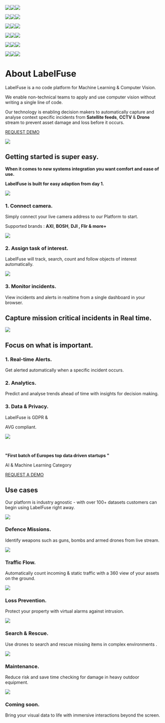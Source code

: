 ![](https://www.labelfuse.com/images/61df45eb560bbc478e77da50_1200px-Logo_ministerie_van_defensie.svg_47djvnof683rvh2pyvumpu.png)![](https://www.labelfuse.com/61df3e42f28c1316d09c7397/61df456d06caace7aaf12efa_ue7gfb7uditfy5rsstfq.png)![](https://www.labelfuse.com/images/61df45eb6f008aa46d82a7c1_Artificial-Intelligence-Awards-Logo-Web-image_5q0ffng0vc40575qcq7zwu.png)

![](https://www.labelfuse.com/images/61df45fc4f1bd5134e61ca85_Logo_T-Mobile_Austria.svg_ka323ieqihd6n5nx5dbmeo.png)![](https://www.labelfuse.com/61df3e42f28c1316d09c7397/61df45ebf6b63661dcd2143f_bomlogo518.jpg)![](https://www.labelfuse.com/61df3e42f28c1316d09c7397/61df45fcaa1c2bf2e58ea99f_the-next-web-tnw-logo.png)

![](https://www.labelfuse.com/images/61df45fcefc72b49c173de49_logo-gemeente-amsterdam_eak5rdq20ca7wg7rs4gbvy.png)![](https://www.labelfuse.com/images/61df45fc714a4a515ee663ca_NV_Inception_Program_Logo_NV_Inception_Logo_H_CMYK-1024x555_ukm4ryq7uaubijpb6aakcd.png)![](https://www.labelfuse.com/images/61df45ec8a8cc309ce5074e2_EU-Startups-Logo-Transparent_wg4vze7pomx4b7h7nany20.png)

![](https://www.labelfuse.com/images/61df45eb06aa11361c554c8b_18682b72e00deb00842d9eb625854f37_op05bta6i8djoo8jv88sfa.svg)![](https://www.labelfuse.com/images/61df45fcf6b6365c37d2145b_MsF%20logo%20plus%20rocket%20trans_x7k3ig0i0v2jg4vwpf54a5.png)![](https://www.labelfuse.com/61df3e42f28c1316d09c7397/61df45fd839cbc208942746d_SiliconCanalslogo.png)

![](https://www.labelfuse.com/61df3e42f28c1316d09c7397/61df45ebe68c62a59659bba1_327287.png)![](https://www.labelfuse.com/images/61df45ebf396e29eac50b1bf_1024px-Amazon_Web_Services_Logo.svg_3es2bp4xy0dbop66nkusqc.png)![](https://www.labelfuse.com/images/61df45fcccff1eb90e16d423_nl-ai-coalitie_logo_RGB_original-NL_hotr0hurqxt5xdtggmstxj.png)

![](https://www.labelfuse.com/images/61df45fc06caac4a0af13036_Ministerie_van_Binnenlandse_Zaken_en_Koninkrijksrelaties_Logo_d4oohv6ftpg0juw55qkx87.jpg)![](https://www.labelfuse.com/images/61df45fcf3ad8d49519aad56_logo-a8a171245c889e8d21e567fa500cfae5c0851acc19ea147353e88c278fbea7ec_dcjwahk8dnhkse2sxiq2sd.svg)![](https://www.labelfuse.com/images/61e5572bbeff1732602117a5_European-Ai-Startup-Landscape_3ei5g3g3jv565jn8kyzeac.png)

# About LabelFuse

LabelFuse is a no code platform for Machine Learning & Computer Vision.

We enable non-technical teams to apply and use computer vision without writing a single line of code.

Our technology is enabling decision makers to automatically capture and analyse context specific incidents from **Satellite feeds**, **CCTV** & **Drone** stream to prevent asset damage and loss before it occurs.

[REQUEST DEMO](mailto:info@labelfuse.com)

![](https://www.labelfuse.com/61df3e42f28c1316d09c7397/61e5d5a9ddf7cfd114e4a4e1_ACE2.jpg)

## Getting started is super easy.

**When it comes to new systems integration you want comfort and ease of use.**

**LabelFuse is built for easy adaption from day 1.**

![](https://www.labelfuse.com/61df3e42f28c1316d09c7397/61e55bf734c4cc0812aec1f8_Group%201w.png)

### 1\. Connect camera.

Simply connect your live camera address to our Platform to start.

Supported brands : **AXI**, **BOSH**, **DJI , Flir & more+**

![](https://www.labelfuse.com/images/61e55b28fd556c729ad191b5_Screenshot%202022-01-17%20at%2013.03.14_6aif7zjwhwqpsid8iuyqmh.png)

### 2\. Assign task of interest.

LabelFuse will track, search, count and follow objects of interest automatically.

![](https://www.labelfuse.com/images/61e55b3732f02b6d7fea13c0_Screenshot%202022-01-17%20at%2013.03.33_i0kiemzivudwhimkck4vbm.png)

### 3\. Monitor incidents.

View incidents and alerts in realtime from a single dashboard in your browser.

## Capture mission critical incidents in Real time.

![](https://www.labelfuse.com/images/61e054aabc5dd9aebd73c7a0_Screenshot%202021-12-28%20at%2009.05.05_5tia62emkhz5y4jazueufm.png)

## Focus on what is important.

### **1\. Real-time Alerts.**

Get alerted automatically when a specific incident occurs.

### **2\. Analytics.**

Predict and analyse trends ahead of time with insights for decision making.

### **3\. Data & Privacy.**

LabelFuse is GDPR &

AVG compliant.

![](https://www.labelfuse.com/61df3e42f28c1316d09c7397/61df45fcaa1c2bf2e58ea99f_the-next-web-tnw-logo.png)

‍

**"First batch of Europes top data driven startups "**

AI & Machine Learning Category

[REQUEST A DEMO](mailto:info@labelfuse.com)

## Use cases

Our platform is industry agnostic - with over 100+ datasets customers can begin using LabelFuse right away.

![](https://www.labelfuse.com/61df3e42f28c1316d09c7397/61e0a2d22d857b9187db60c5_Image%2076.png)

### Defence Missions.

Identify weapons such as guns, bombs and armed drones from live stream.

![](https://www.labelfuse.com/61df3e42f28c1316d09c7397/61e09f9f06d362ff3fab26fb_Image%2080.png)

### Traffic Flow.

Automatically count incoming & static traffic with a 360 view of your assets on the ground.

![](https://www.labelfuse.com/61df3e42f28c1316d09c7397/61e09f9ec3934145d755acb6_Image%2079.png)

### Loss Prevention.

Protect your property with virtual alarms against intrusion.

![](https://www.labelfuse.com/61df3e42f28c1316d09c7397/61e0a2d264e48a40069a0269_Image%2077.png)

### Search & Rescue.

Use drones to search and rescue missing items in complex environments .

![](https://www.labelfuse.com/61df3e42f28c1316d09c7397/61e09f9fe598a515df40a9ea_Image%2078.png)

### Maintenance.

Reduce risk and save time checking for damage in heavy outdoor equipment.

![](https://www.labelfuse.com/61df3e42f28c1316d09c7397/61e0a3a9decb6bf23c2a08b9_Group%2045.png)

### Coming soon.

Bring your visual data to life with immersive interactions beyond the screen.
